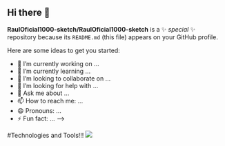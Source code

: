 ## Hi there 👋


**RaulOficial1000-sketch/RaulOficial1000-sketch** is a ✨ _special_ ✨ repository because its `README.md` (this file) appears on your GitHub profile.

Here are some ideas to get you started:

- 🔭 I’m currently working on ...
- 🌱 I’m currently learning ...
- 👯 I’m looking to collaborate on ...
- 🤔 I’m looking for help with ...
- 💬 Ask me about ...
- 📫 How to reach me: ...
- 😄 Pronouns: ...
- ⚡ Fun fact: ...
-->

#Technologies and Tools!!! 
  <img src="https://cdn.jsdelivr.net/gh/devicons/devicon@latest/icons/python/python-original-wordmark.svg" />
          
